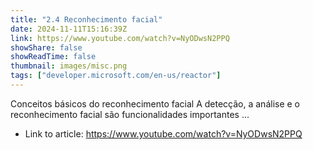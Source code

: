 ```yaml
---
title: "2.4 Reconhecimento facial"
date: 2024-11-11T15:16:39Z
link: https://www.youtube.com/watch?v=NyODwsN2PPQ
showShare: false
showReadTime: false
thumbnail: images/misc.png
tags: ["developer.microsoft.com/en-us/reactor"]
---
```

Conceitos básicos do reconhecimento facial A detecção, a análise e o reconhecimento facial são funcionalidades importantes ...

- Link to article: https://www.youtube.com/watch?v=NyODwsN2PPQ